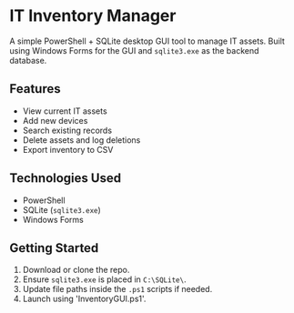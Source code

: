 # IT Inventory Manager

A simple PowerShell + SQLite desktop GUI tool to manage IT assets. Built using Windows Forms for the GUI and `sqlite3.exe` as the backend database.

## Features
- View current IT assets
- Add new devices
- Search existing records
- Delete assets and log deletions
- Export inventory to CSV

## Technologies Used
- PowerShell
- SQLite (`sqlite3.exe`)
- Windows Forms


## Getting Started
1. Download or clone the repo.
2. Ensure `sqlite3.exe` is placed in `C:\SQLite\`.
3. Update file paths inside the `.ps1` scripts if needed.
4. Launch using 'InventoryGUI.ps1'.


